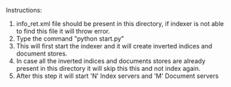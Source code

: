 Instructions:
1. info_ret.xml file should be present in this directory, if indexer is not able to find this file it will throw error.
2. Type the command "python start.py"
3. This will first start the indexer and it will create inverted indices and document stores.
4. In case all the inverted indices and documents stores are already present in this directory it will skip this this and not index again.
5. After this step it will start 'N' Index servers and 'M' Document servers